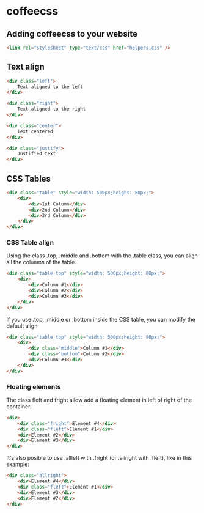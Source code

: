 # coffeecss

## Adding coffeecss to your website

``` html
<link rel="stylesheet" type="text/css" href="helpers.css" />
```

## Text align
``` html
<div class="left">
	Text aligned to the left
</div>
```


``` html
<div class="right">
	Text aligned to the right
</div>
```


``` html
<div class="center">
	Text centered
</div>
```


``` html
<div class="justify">
	Justified text
</div>
```


## CSS Tables
``` html
<div class="table" style="width: 500px;height: 80px;">
	<div>
		<div>1st Column</div>
		<div>2nd Column</div>
		<div>3rd Column</div>
	</div>
</div>
```

### CSS Table align
Using the class .top, .middle and .bottom with the .table class, you can align all the columns of the table.
``` html
<div class="table top" style="width: 500px;height: 80px;">
	<div>
		<div>Column #1</div>
		<div>Column #2</div>
		<div>Column #3</div>
	</div>
</div>
```


If you use .top, .middle or .bottom inside the CSS table, you can modify the default align
``` html
<div class="table top" style="width: 500px;height: 80px;">
	<div>
		<div class="middle">Column #1</div>
		<div class="bottom">Column #2</div>
		<div>Column #3</div>
	</div>
</div>
```


### Floating elements
The class fleft and fright allow add a floating element in left of right of the container.
``` html
<div>
	<div class="fright">Element #4</div>
	<div class="fleft">Element #1</div>
	<div>Element #2</div>
	<div>Element #3</div>
</div>
```

It's also posible to use .allleft with .fright (or .allright with .fleft), like in this example:
``` html
<div class="allright">
	<div>Element #4</div>
	<div class="fleft">Element #1</div>
	<div>Element #3</div>
	<div>Element #2</div>
</div>
```
